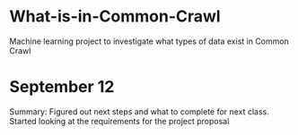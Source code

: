 # What-is-in-Common-Crawl
Machine learning project to investigate what types of data exist in Common Crawl

# September 12
Summary:
Figured out next steps and what to complete for next class. Started looking at the requirements for the project proposal

